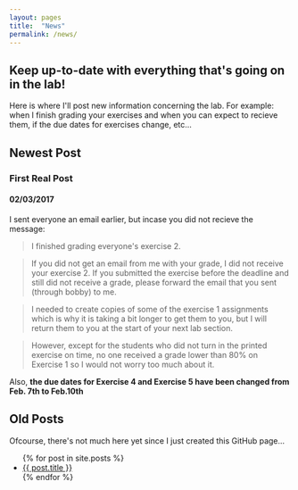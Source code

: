```yaml
---
layout: pages
title:  "News"
permalink: /news/
---
```


## Keep up-to-date with everything that's going on in the lab!

Here is where I'll post new information concerning the lab. For example: when I finish grading your exercises and when you can expect to recieve them, if the due dates for exercises change, etc...

## Newest Post

### First Real Post
#### 02/03/2017

I sent everyone an email earlier, but incase you did not recieve the message:

>I finished grading everyone's exercise 2.

>If you did not get an email from me with your grade, I did not receive your exercise 2. If you submitted the exercise before the deadline and still did not receive a grade, please forward the email that you sent (through bobby) to me.

>I needed to create copies of some of the exercise 1 assignments which is why it is taking a bit longer to get them to you, but I will return them to you at the start of your next lab section.

>However, except for the students who did not turn in the printed exercise on time, no one received a grade lower than 80% on Exercise 1 so I would not worry too much about it.

Also, **the due dates for Exercise 4 and Exercise 5 have been changed from Feb. 7th to Feb.10th**

## Old Posts

Ofcourse, there's not much here yet since I just created this GitHub page...

<ul>
  {% for post in site.posts %}
    <li>
      <a href="/cs135/{{ post.url }}">{{ post.title }}</a>
    </li>
  {% endfor %}
</ul>
